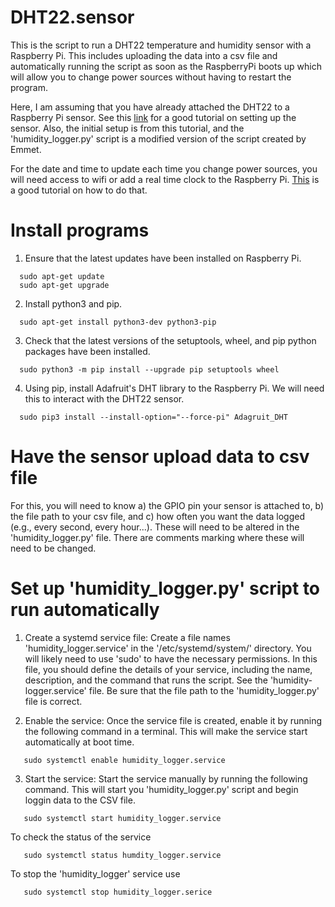 # DHT22.sensor
This is the script to run a DHT22 temperature and humidity sensor with a Raspberry Pi. This includes uploading the data into a csv file and automatically running the script as soon as the RaspberryPi boots up which will allow you to change power sources without having to restart the program.

Here, I am assuming that you have already attached the DHT22 to a Raspberry Pi sensor. See this [link](https://pimylifeup.com/raspberry-pi-humidity-sensor-dht22/) for a good tutorial on setting up the sensor. Also, the initial setup is from this tutorial, and the 'humidity_logger.py' script is a modified version of the script created by Emmet.

For the date and time to update each time you change power sources, you will need access to wifi or add a real time clock to the Raspberry Pi. [This](https://pimylifeup.com/raspberry-pi-rtc/) is a good tutorial on how to do that.

# Install programs
1. Ensure that the latest updates have been installed on Raspberry Pi.
 ```
   sudo apt-get update
   sudo apt-get upgrade
 ```
2. Install python3 and pip.
 ```
   sudo apt-get install python3-dev python3-pip
 ```
3. Check that the latest versions of the setuptools, wheel, and pip python packages have been installed.
 ```   
   sudo python3 -m pip install --upgrade pip setuptools wheel
 ```   
4. Using pip, install Adafruit's DHT library to the Raspberry Pi. We will need this to interact with the DHT22 sensor.
 ```
   sudo pip3 install --install-option="--force-pi" Adagruit_DHT
 ```
# Have the sensor upload data to csv file
For this, you will need to know a) the GPIO pin your sensor is attached to, b) the file path to your csv file, and c) how often you want the data logged (e.g., every second, every hour...). These will need to be altered in the 'humidity_logger.py' file. There are comments marking where these will need to be changed.

# Set up 'humidity_logger.py' script to run automatically
1. Create a systemd service file: Create a file names 'humidity_logger.service' in the '/etc/systemd/system/' directory. You will likely need to use 'sudo' to have the necessary permissions. In this file, you should define the details of your service, including the name, description, and the command that runs the script. See the 'humidity-logger.service' file. 
   Be sure that the file path to the 'humidity_logger.py' file is correct.

2. Enable the service: Once the service file is created, enable it by running the following command in a terminal. This will make the service start automatically at boot time.
 ```
    sudo systemctl enable humidity_logger.service
 ```
3. Start the service: Start the service manually by running the following command. This will start you 'humidity_logger.py' script and begin loggin data to the CSV file.
 ```    
    sudo systemctl start humidity_logger.service
 ```    
To check the status of the service
 ```
    sudo systemctl status humdity_logger.service
 ```   
To stop the 'humidity_logger' service use
 ```
    sudo systemctl stop humidity_logger.serice
 ```
